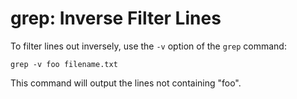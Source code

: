 # grep: Inverse Filter Lines

To filter lines out inversely, use the `-v` option of the `grep` command:

```console
grep -v foo filename.txt
```

This command will output the lines not containing "foo".
